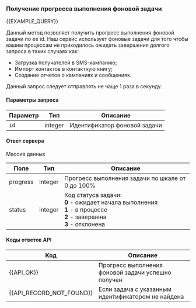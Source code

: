 ### Получение прогресса выполнения фоновой задачи
{{EXAMPLE_QUERY}}

Данный метод позволяет получить прогресс выполнения фоновой задачи по ее id. 
Наш сервис использует фоновые задачи для того чтобы вашим процессам не приходилось ожидать завершения долгого запроса в таких случаях как: 
<ul>
<li>Загрузка получателей в SMS-кампанию;</li>
<li>Импорт контактов в контактную книгу;</li>
<li>Создание отчетов о кампаниях и сообщениях.</li>
</ul>Данный запрос следует отправлять не чаще 1 раза в секунду. 


#### Параметры запроса

 Параметр   | Тип     | Описание
------------|---------|-----------
`id`        | integer | Идентификатор фоновой задачи

#### Ответ сервера
Массив данных

Поле     | Тип     | Описание
---------|---------|-------------
progress | integer | Прогресс выполнения задачи по шкале от 0 до 100%
status   | integer | Код статуса задачи: <br>**0** - ожидает начала выполнения <br>**1** - в процессе <br>**2** - завершена <br>**3** - отклонена

#### Коды ответов API
Код | Описание
----|----
{{API_OK}} | Прогресс выполнения фоновой задачи успешно получен
{{API_RECORD_NOT_FOUND}} | Если задача с указанным идентификатором не найдена